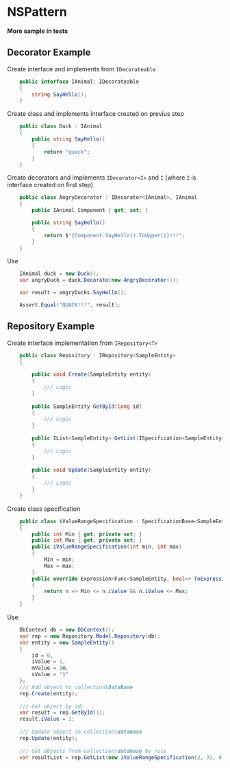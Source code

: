# NSPattern
__More sample in tests__

Decorator Example
--------
Create interface and implements from ```IDecorateable```
```C#
	public interface IAnimal: IDecorateable
	{
		string SayHello();
	}
```

Create class and implements interface created on previus step
```C#
	public class Duck : IAnimal
	{
		public string SayHello()
		{
			return "quack";
		}
	}
```

Create decorators and implements ```IDecorator<I>``` and ```I``` (where ```I``` is interface created on first step)
```C#
	public class AngryDecorator : IDecorator<IAnimal>, IAnimal
	{
		public IAnimal Component { get; set; }

		public string SayHello()
		{
			return $"{Component.SayHello().ToUpper()}!!!";
		}
	}
```


Use
```C#
	IAnimal duck = new Duck();
	var angryDuck = duck.Decorate(new AngryDecorator());

	var result = angryDucks.SayHello();

	Assert.Equal("QUACK!!!", result);

```


Repository Example
--------
Create interface implementation from ```IRepository<T>```
```C#
	public class Repository : IRepository<SampleEntity>
	{
		
		public void Create(SampleEntity entity)
		{
			/// Logic 
		}
		
		public SampleEntity GetById(long id)
		{
			/// Logic 
		}
		
		public IList<SampleEntity> GetList(ISpecification<SampleEntity> specification, int offset, int count)
		{
			/// Logic
		}
		
		public void Update(SampleEntity entity)
		{
			/// Logic
		}
	}
```

Create class specification
```C#
	public class iValueRangeSpecification : SpecificationBase<SampleEntity>
	{
		public int Min { get; private set; }
		public int Max { get; private set; }
		public iValueRangeSpecification(int min, int max)
		{
			Min = min;
			Max = max;
		}
		public override Expression<Func<SampleEntity, bool>> ToExpression()
		{
			return n => Min <= n.iValue && n.iValue <= Max;
		}
	}
```


Use
```C#
	DbContext db = new DbContext();
	var rep = new Repository.Model.Repository(db);
	var entity = new SampleEntity()
	{
	    id = 0,
	    iValue = 1,
	    mValue = 1m,
	    sValue = "1"
	};
	/// Add object to collection\DataBase
	rep.Create(entity);
	
	/// Get object by id;
	var result = rep.GetById(1);
	result.iValue = 2;
	
	/// Update object in collection\database
	rep.Update(entity);
	
	/// Get objects from collection\database by rule
	var resultList = rep.GetList(new iValueRangeSpecification(2, 3), 0, 10);
```